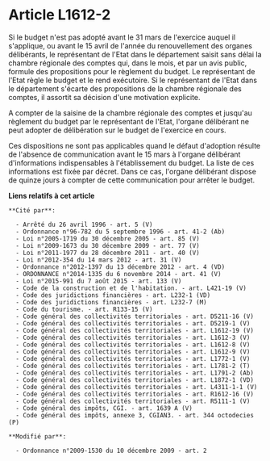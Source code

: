 # Article L1612-2

Si le budget n'est pas adopté avant le 31 mars de l'exercice auquel il s'applique, ou avant le 15 avril de l'année du
renouvellement des organes délibérants, le représentant de l'Etat dans le département saisit sans délai la chambre régionale
des comptes qui, dans le mois, et par un avis public, formule des propositions pour le règlement du budget. Le représentant
de l'Etat règle le budget et le rend exécutoire. Si le représentant de l'Etat dans le département s'écarte des propositions
de la chambre régionale des comptes, il assortit sa décision d'une motivation explicite.

A compter de la saisine de la chambre régionale des comptes et jusqu'au règlement du budget par le représentant de l'Etat,
l'organe délibérant ne peut adopter de délibération sur le budget de l'exercice en cours. 

Ces dispositions ne sont pas applicables quand le défaut d'adoption résulte de l'absence de communication avant le 15 mars à
l'organe délibérant d'informations indispensables à l'établissement du budget. La liste de ces informations est fixée par
décret. Dans ce cas, l'organe délibérant dispose de quinze jours à compter de cette communication pour arrêter le budget.

**Liens relatifs à cet article**

	**Cité par**:

	  - Arrêté du 26 avril 1996 - art. 5 (V)
	  - Ordonnance n°96-782 du 5 septembre 1996 - art. 41-2 (Ab)
	  - Loi n°2005-1719 du 30 décembre 2005 - art. 85 (V)
	  - Loi n°2009-1673 du 30 décembre 2009 - art. 77 (V)
	  - Loi n°2011-1977 du 28 décembre 2011 - art. 40 (V)
	  - Loi n°2012-354 du 14 mars 2012 - art. 31 (V)
	  - Ordonnance n°2012-1397 du 13 décembre 2012 - art. 4 (VD)
	  - ORDONNANCE n°2014-1335 du 6 novembre 2014 - art. 41 (V)
	  - Loi n°2015-991 du 7 août 2015 - art. 133 (V)
	  - Code de la construction et de l'habitation. - art. L421-19 (V)
	  - Code des juridictions financières - art. L232-1 (VD)
	  - Code des juridictions financières - art. L232-7 (M)
	  - Code du tourisme. - art. R133-15 (V)
	  - Code général des collectivités territoriales - art. D5211-16 (V)
	  - Code général des collectivités territoriales - art. D5219-1 (V)
	  - Code général des collectivités territoriales - art. L1612-19 (V)
	  - Code général des collectivités territoriales - art. L1612-3 (V)
	  - Code général des collectivités territoriales - art. L1612-8 (V)
	  - Code général des collectivités territoriales - art. L1612-9 (V)
	  - Code général des collectivités territoriales - art. L1772-1 (V)
	  - Code général des collectivités territoriales - art. L1781-2 (T)
	  - Code général des collectivités territoriales - art. L1791-2 (Ab)
	  - Code général des collectivités territoriales - art. L1872-1 (VD)
	  - Code général des collectivités territoriales - art. L4311-1-1 (V)
	  - Code général des collectivités territoriales - art. R1612-16 (V)
	  - Code général des collectivités territoriales - art. R5111-1 (V)
	  - Code général des impôts, CGI. - art. 1639 A (V)
	  - Code général des impôts, annexe 3, CGIAN3. - art. 344 octodecies (P)

	**Modifié par**:

	  - Ordonnance n°2009-1530 du 10 décembre 2009 - art. 2
